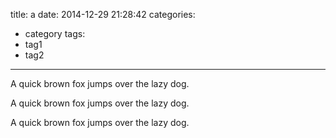 title: a
date: 2014-12-29 21:28:42
categories:
- category
tags:
- tag1
- tag2
---
A quick brown fox jumps over the lazy dog.

A quick brown fox jumps over the lazy dog.

A quick brown fox jumps over the lazy dog.
